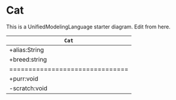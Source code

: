 # Cat
This is a UnifiedModelingLanguage starter diagram. Edit from here.

| `Cat`                 |
| ------------------------------- | 
| +alias:String |
| +breed:string |
| =============================== | 
| +purr:void |
| -scratch:void |
